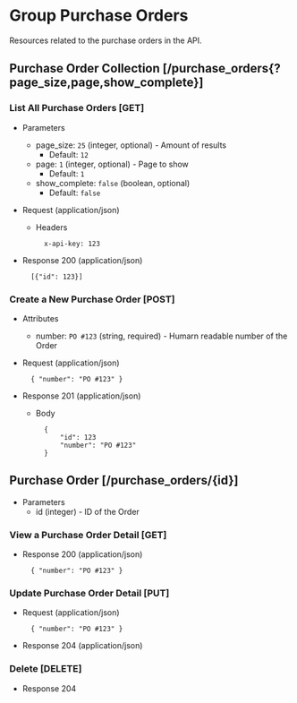 # Group Purchase Orders

Resources related to the purchase orders in the API.

## Purchase Order Collection [/purchase_orders{?page_size,page,show_complete}]

### List All Purchase Orders [GET]

+ Parameters
    + page_size: `25` (integer, optional) - Amount of results
        + Default: `12`
    + page: `1` (integer, optional) - Page to show
        + Default: `1`
    + show_complete: `false` (boolean, optional)
        + Default: `false`

+ Request (application/json)

    + Headers

            x-api-key: 123

+ Response 200 (application/json)

        [{"id": 123}]

### Create a New Purchase Order [POST]

+ Attributes
    + number: `PO #123` (string, required) - Humarn readable number of the Order

+ Request (application/json)

        { "number": "PO #123" }

+ Response 201 (application/json)

    + Body

            {
                "id": 123
                "number": "PO #123"
            }

## Purchase Order [/purchase_orders/{id}]

+ Parameters
    + id (integer) - ID of the Order

### View a Purchase Order Detail [GET]

+ Response 200 (application/json)

        { "number": "PO #123" }

### Update Purchase Order Detail [PUT]

+ Request (application/json)

        { "number": "PO #123" }

+ Response 204 (application/json)

### Delete [DELETE]

+ Response 204
